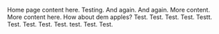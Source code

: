 ---
---
Home page content here. Testing. And again. And again. More content. More content here. How about dem apples? Test. Test. Test. Test. Testt. Test. Test. Test. Test. test. Test. Test.